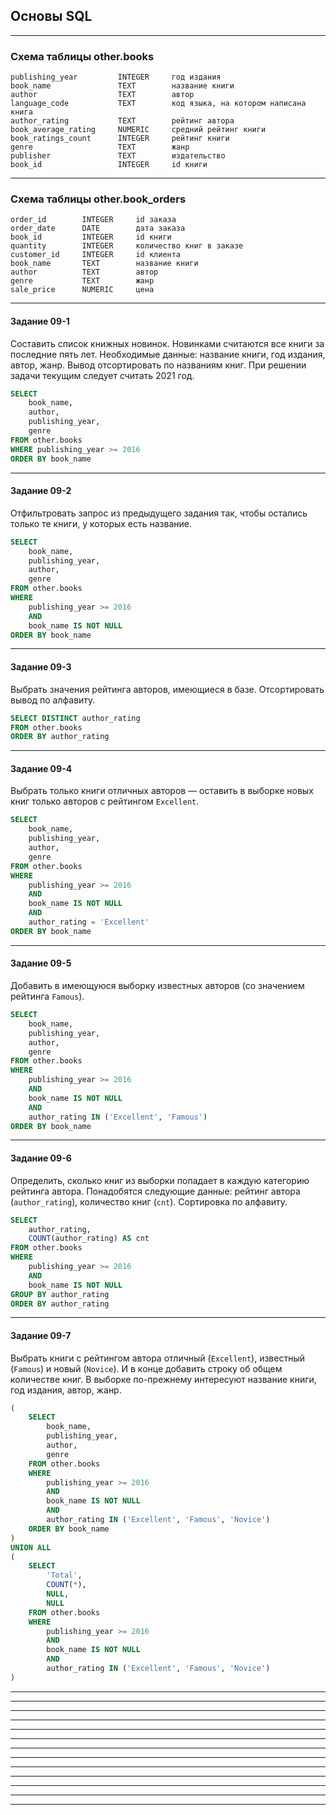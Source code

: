 ## Основы SQL ##

----

### Схема таблицы other.books ###

    publishing_year         INTEGER     год издания
    book_name               TEXT        название книги
    author                  TEXT        автор
    language_code           TEXT        код языка, на котором написана книга
    author_rating           TEXT        рейтинг автора
    book_average_rating     NUMERIC     средний рейтинг книги
    book_ratings_count      INTEGER     рейтинг книги
    genre                   TEXT        жанр
    publisher               TEXT        издательство
    book_id                 INTEGER     id книги

----

### Схема таблицы other.book_orders ###

    order_id        INTEGER     id заказа
    order_date      DATE        дата заказа
    book_id         INTEGER     id книги
    quantity        INTEGER     количество книг в заказе
    customer_id     INTEGER     id клиента
    book_name       TEXT        название книги
    author          TEXT        автор
    genre           TEXT        жанр
    sale_price      NUMERIC     цена

----

#### **Задание 09-1** ####

Составить список книжных новинок. Новинками считаются все книги за последние
пять лет. Необходимые данные: название книги, год издания, автор, жанр.
Вывод отсортировать по названиям книг. При решении задачи текущим следует
считать 2021 год.

```sql
SELECT
    book_name,
    author,
    publishing_year,
    genre
FROM other.books
WHERE publishing_year >= 2016
ORDER BY book_name
```

----

#### **Задание 09-2** ####

Отфильтровать запрос из предыдущего задания так, чтобы остались только те книги,
у которых есть название.

```sql
SELECT
    book_name,
    publishing_year,
    author,
    genre
FROM other.books
WHERE
    publishing_year >= 2016
    AND
    book_name IS NOT NULL
ORDER BY book_name
```

----

#### **Задание 09-3** ####

Выбрать значения рейтинга авторов, имеющиеся в базе.
Отсортировать вывод по алфавиту.

```sql
SELECT DISTINCT author_rating
FROM other.books
ORDER BY author_rating
```

----

#### **Задание 09-4** ####

Выбрать только книги отличных авторов&nbsp;&mdash; оставить в выборке новых книг
только авторов с рейтингом `Excellent`.

```sql
SELECT
    book_name,
    publishing_year,
    author,
    genre
FROM other.books
WHERE
    publishing_year >= 2016
    AND
    book_name IS NOT NULL
    AND
    author_rating = 'Excellent'
ORDER BY book_name
```

----

#### **Задание 09-5** ####

Добавить в имеющуюся выборку известных авторов (со значением рейтинга `Famous`).

```sql
SELECT
    book_name,
    publishing_year,
    author,
    genre
FROM other.books
WHERE
    publishing_year >= 2016
    AND
    book_name IS NOT NULL
    AND
    author_rating IN ('Excellent', 'Famous')
ORDER BY book_name
```

----

#### **Задание 09-6** ####

Определить, сколько книг из выборки попадает в каждую категорию рейтинга автора.
Понадобятся следующие данные: рейтинг автора (`author_rating`), количество книг
(`cnt`).
Сортировка по алфавиту.

```sql
SELECT
    author_rating,
    COUNT(author_rating) AS cnt
FROM other.books
WHERE
    publishing_year >= 2016
    AND
    book_name IS NOT NULL
GROUP BY author_rating
ORDER BY author_rating
```

----

#### **Задание 09-7** ####

Выбрать книги с рейтингом автора отличный (`Excellent`), известный (`Famous`) и
новый (`Novice`). И в конце добавить строку об общем количестве книг. В выборке
по-прежнему интересуют название книги, год издания, автор, жанр.

```sql
(
    SELECT
        book_name,
        publishing_year,
        author,
        genre
    FROM other.books
    WHERE
        publishing_year >= 2016
        AND
        book_name IS NOT NULL
        AND
        author_rating IN ('Excellent', 'Famous', 'Novice')
    ORDER BY book_name
)
UNION ALL
(
    SELECT
        'Total',
        COUNT(*),
        NULL,
        NULL
    FROM other.books
    WHERE
        publishing_year >= 2016
        AND
        book_name IS NOT NULL
        AND
        author_rating IN ('Excellent', 'Famous', 'Novice')
)
```

----

----

----

----

----

----

----

----

----

----

----

----

----
